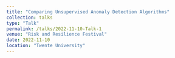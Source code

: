 ```yaml
---
title: "Comparing Unsupervised Anomaly Detection Algorithms"
collection: talks
type: "Talk"
permalink: /talks/2022-11-10-Talk-1
venue: "Risk and Resilience Festival"
date: 2022-11-10
location: "Twente University"
---
```

